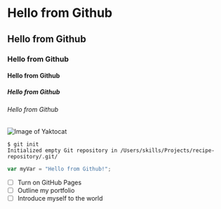 # Hello from Github
## Hello from Github
### Hello from Github
#### Hello from Github
##### Hello from Github
###### Hello from Github


![Image of Yaktocat](https://octodex.github.com/images/yaktocat.png)

```
$ git init
Initialized empty Git repository in /Users/skills/Projects/recipe-repository/.git/
```
``` javascript
var myVar = "Hello from Github!";
```
- [ ] Turn on GitHub Pages
- [ ] Outline my portfolio
- [ ] Introduce myself to the world

